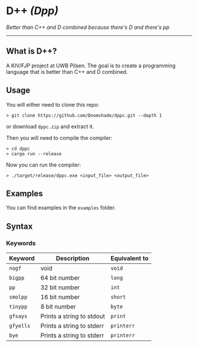 # D++ _(Dpp)_

_Better than C++ and D combined because there's D and there's pp_

---

## What is D++?

A KIV/FJP project at UWB Pilsen. The goal is to create a programming language that is better than C++ and D combined.

## Usage

You will either need to clone this repo:

```shell
> git clone https://github.com/Doomshade/dppc.git --depth 1
```

or download `dppc.zip` and extract it.

Then you will need to compile the compiler:

```shell
> cd dppc
> cargo run --release
```

Now you can run the compiler:

```shell
> ./target/release/dppc.exe <input_file> <output_file>
```

## Examples

You can find examples in the `examples` folder.

## Syntax

### Keywords

| Keyword   | Description               | Equivalent to |
|-----------|---------------------------|---------------|
| `nogf`    | void                      | `void`        |
| `bigpp`   | 64 bit number             | `long`        |
| `pp`      | 32 bit number             | `int`         |
| `smolpp`  | 16 bit number             | `short`       |
| `tinypp`  | 8 bit number              | `byte`        |
| `gfsays`  | Prints a string to stdout | `print`       |
| `gfyells` | Prints a string to stderr | `printerr`    |
| `bye`     | Prints a string to stderr | `printerr`    |
